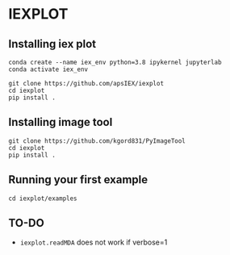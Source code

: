 # IEXPLOT

## Installing iex plot


	conda create --name iex_env python=3.8 ipykernel jupyterlab
	conda activate iex_env

    git clone https://github.com/apsIEX/iexplot
    cd iexplot
    pip install .

## Installing image tool 

    git clone https://github.com/kgord831/PyImageTool
    cd iexplot
    pip install .

## Running your first example

    cd iexplot/examples
    
## TO-DO

* `iexplot.readMDA` does not work if verbose=1